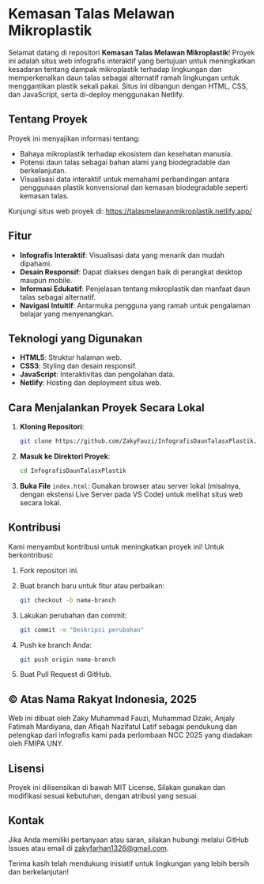# Kemasan Talas Melawan Mikroplastik

Selamat datang di repositori **Kemasan Talas Melawan Mikroplastik**! Proyek ini adalah situs web infografis interaktif yang bertujuan untuk meningkatkan kesadaran tentang dampak mikroplastik terhadap lingkungan dan memperkenalkan daun talas sebagai alternatif ramah lingkungan untuk menggantikan plastik sekali pakai. Situs ini dibangun dengan HTML, CSS, dan JavaScript, serta di-deploy menggunakan Netlify.

## Tentang Proyek

Proyek ini menyajikan informasi tentang:

- Bahaya mikroplastik terhadap ekosistem dan kesehatan manusia.
- Potensi daun talas sebagai bahan alami yang biodegradable dan berkelanjutan.
- Visualisasi data interaktif untuk memahami perbandingan antara penggunaan plastik konvensional dan kemasan biodegradable seperti kemasan talas.

Kunjungi situs web proyek di: https://talasmelawanmikroplastik.netlify.app/

## Fitur

- **Infografis Interaktif**: Visualisasi data yang menarik dan mudah dipahami.
- **Desain Responsif**: Dapat diakses dengan baik di perangkat desktop maupun mobile.
- **Informasi Edukatif**: Penjelasan tentang mikroplastik dan manfaat daun talas sebagai alternatif.
- **Navigasi Intuitif**: Antarmuka pengguna yang ramah untuk pengalaman belajar yang menyenangkan.

## Teknologi yang Digunakan

- **HTML5**: Struktur halaman web.
- **CSS3**: Styling dan desain responsif.
- **JavaScript**: Interaktivitas dan pengolahan data.
- **Netlify**: Hosting dan deployment situs web.

## Cara Menjalankan Proyek Secara Lokal

1. **Kloning Repositori**:

   ```bash
   git clone https://github.com/ZakyFauzi/InfografisDaunTalasxPlastik.git
   ```

2. **Masuk ke Direktori Proyek**:

   ```bash
   cd InfografisDaunTalasxPlastik
   ```

3. **Buka File** `index.html`: Gunakan browser atau server lokal (misalnya, dengan ekstensi Live Server pada VS Code) untuk melihat situs web secara lokal.

## Kontribusi

Kami menyambut kontribusi untuk meningkatkan proyek ini! Untuk berkontribusi:

1. Fork repositori ini.

2. Buat branch baru untuk fitur atau perbaikan:

   ```bash
   git checkout -b nama-branch
   ```

3. Lakukan perubahan dan commit:

   ```bash
   git commit -m "Deskripsi perubahan"
   ```

4. Push ke branch Anda:

   ```bash
   git push origin nama-branch
   ```

5. Buat Pull Request di GitHub.

## ©️ Atas Nama Rakyat Indonesia, 2025

Web ini dibuat oleh Zaky Muhammad Fauzi, Muhammad Dzaki, Anjaly Fatimah Mardiyana, dan Afiqah Nazifatul Latif sebagai pendukung dan pelengkap dari infografis kami pada perlombaan NCC 2025 yang diadakan oleh FMIPA UNY.

## Lisensi

Proyek ini dilisensikan di bawah MIT License. Silakan gunakan dan modifikasi sesuai kebutuhan, dengan atribusi yang sesuai.

## Kontak

Jika Anda memiliki pertanyaan atau saran, silakan hubungi melalui GitHub Issues atau email di zakyfarhan1326@gmail.com.

Terima kasih telah mendukung inisiatif untuk lingkungan yang lebih bersih dan berkelanjutan!
